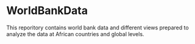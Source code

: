 # WorldBankData
This reporitory contains world bank data and different views prepared to analyze the data at African countries and global levels.

